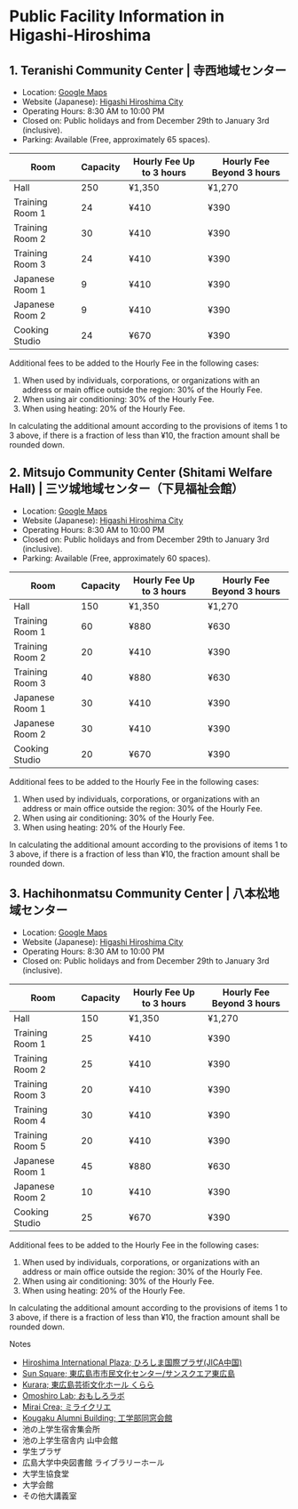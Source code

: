 # Public Facility Information in Higashi-Hiroshima

## 1. Teranishi Community Center | 寺西地域センター
- Location: [Google Maps](https://maps.app.goo.gl/nNR1zZ1mpfggj7Qg8)
- Website (Japanese): [Higashi Hiroshima City](https://www.city.higashihiroshima.lg.jp/soshiki/chiikishinko/7/13/6/5/4291.html)
- Operating Hours: 8:30 AM to 10:00 PM
- Closed on: Public holidays and from December 29th to January 3rd (inclusive).
- Parking: Available (Free, approximately 65 spaces).

| Room             | Capacity | Hourly Fee Up to 3 hours | Hourly Fee Beyond 3 hours |
|------------------|----------|--------------------------|---------------------------|
| Hall             | 250      | ¥1,350                   | ¥1,270                    |
| Training Room 1  | 24       | ¥410                     | ¥390                     |
| Training Room 2  | 30       | ¥410                     | ¥390                     |
| Training Room 3  | 24       | ¥410                     | ¥390                     |
| Japanese Room 1  | 9        | ¥410                     | ¥390                     |
| Japanese Room 2  | 9        | ¥410                     | ¥390                     |
| Cooking Studio   | 24       | ¥670                     | ¥390                     |

Additional fees to be added to the Hourly Fee in the following cases:
1. When used by individuals, corporations, or organizations with an address or main office outside the region: 30% of the Hourly Fee.
2. When using air conditioning: 30% of the Hourly Fee.
3. When using heating: 20% of the Hourly Fee.

In calculating the additional amount according to the provisions of items 1 to 3 above, if there is a fraction of less than ¥10, the fraction amount shall be rounded down.



## 2. Mitsujo Community Center (Shitami Welfare Hall) | 三ツ城地域センター（下見福祉会館）
- Location: [Google Maps](https://maps.app.goo.gl/GdK8DKn6yvfEJp1t8)
- Website (Japanese): [Higashi Hiroshima City](https://www.city.higashihiroshima.lg.jp/soshiki/chiikishinko/7/13/6/5/31721.html)
- Operating Hours: 8:30 AM to 10:00 PM
- Closed on: Public holidays and from December 29th to January 3rd (inclusive).
- Parking: Available (Free, approximately 60 spaces).

| Room           | Capacity | Hourly Fee Up to 3 hours | Hourly Fee Beyond 3 hours |
|----------------|----------|--------------------------|---------------------------|
| Hall           | 150      | ¥1,350                   | ¥1,270                    |
| Training Room 1| 60       | ¥880                     | ¥630                     |
| Training Room 2| 20       | ¥410                     | ¥390                     |
| Training Room 3| 40       | ¥880                     | ¥630                     |
| Japanese Room 1| 30       | ¥410                     | ¥390                     |
| Japanese Room 2| 30       | ¥410                     | ¥390                     |
| Cooking Studio | 20       | ¥670                     | ¥390                     |

Additional fees to be added to the Hourly Fee in the following cases:
1. When used by individuals, corporations, or organizations with an address or main office outside the region: 30% of the Hourly Fee.
2. When using air conditioning: 30% of the Hourly Fee.
3. When using heating: 20% of the Hourly Fee.

In calculating the additional amount according to the provisions of items 1 to 3 above, if there is a fraction of less than ¥10, the fraction amount shall be rounded down.



## 3. Hachihonmatsu Community Center | 八本松地域センター
- Location: [Google Maps](https://maps.app.goo.gl/69pWeK8nBBU4aYAq8)
- Website (Japanese): [Higashi Hiroshima City](https://www.city.higashihiroshima.lg.jp/soshiki/chiikishinko/7/13/6/6/4282.html)
- Operating Hours: 8:30 AM to 10:00 PM
- Closed on: Public holidays and from December 29th to January 3rd (inclusive).

| Room           | Capacity | Hourly Fee Up to 3 hours | Hourly Fee Beyond 3 hours |
|----------------|----------|--------------------------|---------------------------|
| Hall           | 150      | ¥1,350                   | ¥1,270                    |
| Training Room 1| 25       | ¥410                     | ¥390                     |
| Training Room 2| 25       | ¥410                     | ¥390                     |
| Training Room 3| 20       | ¥410                     | ¥390                     |
| Training Room 4| 30       | ¥410                     | ¥390                     |
| Training Room 5| 20       | ¥410                     | ¥390                     |
| Japanese Room 1| 45       | ¥880                     | ¥630                     |
| Japanese Room 2| 10       | ¥410                     | ¥390                     |
| Cooking Studio | 25       | ¥670                     | ¥390                     |

Additional fees to be added to the Hourly Fee in the following cases:
1. When used by individuals, corporations, or organizations with an address or main office outside the region: 30% of the Hourly Fee.
2. When using air conditioning: 30% of the Hourly Fee.
3. When using heating: 20% of the Hourly Fee.

In calculating the additional amount according to the provisions of items 1 to 3 above, if there is a fraction of less than ¥10, the fraction amount shall be rounded down.


Notes
- [Hiroshima International Plaza; ひろしま国際プラザ(JICA中国)](https://hiroshima-hip.or.jp/rentalroom.html)
- [Sun Square; 東広島市市民文化センター/サンスクエア東広島](https://www.shiminbunka.org/)
- [Kurara; 東広島芸術文化ホール くらら](https://kurara-hall.jp/usage-guidance/)
- [Omoshiro Lab; おもしろラボ](https://omolab-en.hiroshima-u.ac.jp/)
- [Mirai Crea; ミライクリエ](https://miraicrea.hiroshima-u.ac.jp/interaction/)
- [Kougaku Alumni Building; 工学部同窓会館](https://hiro-kogyokai.com/jimukyoku/)
- 池の上学生宿舎集会所
- 池の上学生宿舎内 山中会館
- 学生プラザ
- 広島大学中央図書館 ライブラリーホール
- 大学生協食堂
- 大学会館
- その他大講義室
